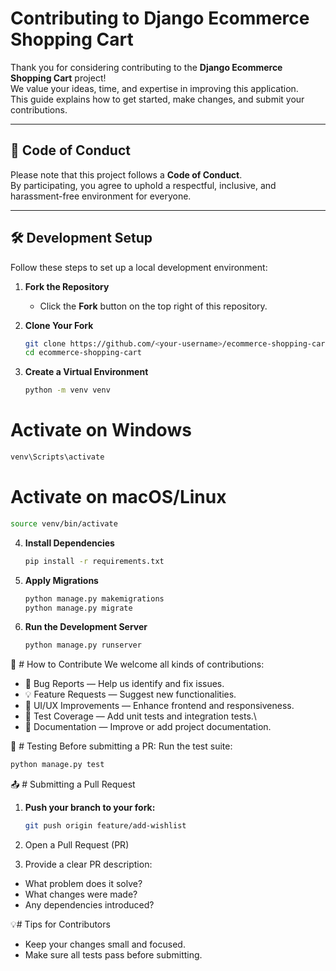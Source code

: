 # Contributing to Django Ecommerce Shopping Cart

Thank you for considering contributing to the **Django Ecommerce Shopping Cart** project!  
We value your ideas, time, and expertise in improving this application.  
This guide explains how to get started, make changes, and submit your contributions.

---

## 📜 Code of Conduct
Please note that this project follows a **Code of Conduct**.  
By participating, you agree to uphold a respectful, inclusive, and harassment-free environment for everyone.

---

## 🛠 Development Setup

Follow these steps to set up a local development environment:

1. **Fork the Repository**
   - Click the **Fork** button on the top right of this repository.

2. **Clone Your Fork**
   ```bash
   git clone https://github.com/<your-username>/ecommerce-shopping-cart.git
   cd ecommerce-shopping-cart
3. **Create a Virtual Environment**
   ```bash
   python -m venv venv
  # Activate on Windows
  ```bash
  venv\Scripts\activate
  ```
  # Activate on macOS/Linux
  ```bash
  source venv/bin/activate
  ```
4. **Install Dependencies**
   ```bash
   pip install -r requirements.txt
   ```
5. **Apply Migrations**
   ```bash
   python manage.py makemigrations
   python manage.py migrate
   ```
6. **Run the Development Server**
   ```bash
   python manage.py runserver
   ```
   
🌱 #  How to Contribute
    We welcome all kinds of contributions:
    
- 🐛 Bug Reports — Help us identify and fix issues.
- 💡 Feature Requests — Suggest new functionalities.
- 🎨 UI/UX Improvements — Enhance frontend and responsiveness.
- 🧪 Test Coverage — Add unit tests and integration tests.\
- 📄 Documentation — Improve or add project documentation.

🧪 # Testing
Before submitting a PR: Run the test suite:
```bash
python manage.py test
```

📤 # Submitting a Pull Request
1. **Push your branch to your fork:**
   ```bash
   git push origin feature/add-wishlist
   ```
   
2. Open a Pull Request (PR)
3. Provide a clear PR description:
- What problem does it solve?
- What changes were made?
- Any dependencies introduced?

💡# Tips for Contributors
 - Keep your changes small and focused.
 - Make sure all tests pass before submitting.
